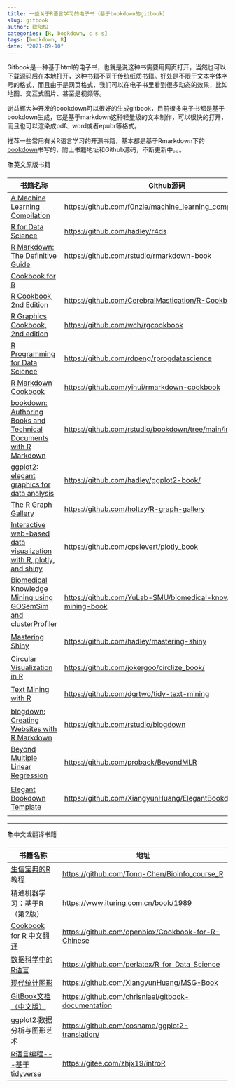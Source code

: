 ```yaml
---
title: 一些关于R语言学习的电子书（基于bookdown的gitbook）
slug: gitbook
author: 欧阳松
categories: [R, bookdown, c s s]
tags: [bookdown, R]
date: "2021-09-10"
---
```


Gitbook是一种基于html的电子书，也就是说这种书需要用网页打开，当然也可以下载源码后在本地打开，这种书籍不同于传统纸质书籍。好处是不限于文本字体字号的格式，而且由于是网页格式，我们可以在电子书里看到很多动态的效果，比如地图、交互式图片、甚至是视频等。

谢益辉大神开发的bookdown可以很好的生成gitbook，目前很多电子书都是基于bookdown生成，它是基于markdown这种轻量级的文本制作，可以很快的打开，而且也可以渲染成pdf、word或者epubr等格式。

推荐一些常用有关R语言学习的开源书籍，基本都是基于Rmarkdown下的[bookdown](https://bookdown.org/)书写的，附上书籍地址和Github源码，不断更新中。。。

📚英文原版书籍

| 书籍名称                                                                                                                  | Github源码                                                      | 介绍                           |
|---------------------------------------------------------------------------------------------------------------------------|-----------------------------------------------------------------|--------------------------------|
| [A Machine Learning Compilation](https://f0nzie.github.io/machine_learning_compilation/)                                  | <https://github.com/f0nzie/machine_learning_compilation>        | 机器学习                       |
| [R for Data Science](https://r4ds.had.co.nz/)                                                                             | <https://github.com/hadley/r4ds>                                | 数据科学                       |
| [R Markdown: The Definitive Guide](https://bookdown.org/yihui/rmarkdown/)                                                 | <https://github.com/rstudio/rmarkdown-book>                     |                                |
| [Cookbook for R](http://www.cookbook-r.com/)                                                                              |                                                                 |                                |
| [R Cookbook, 2nd Edition](https://rc2e.com/)                                                                              | <https://github.com/CerebralMastication/R-Cookbook>             |                                |
| [R Graphics Cookbook, 2nd edition](https://r-graphics.org/)                                                               | <https://github.com/wch/rgcookbook>                             | R数据可视化图册                |
| [R Programming for Data Science](https://bookdown.org/rdpeng/rprogdatascience/)                                           | <https://github.com/rdpeng/rprogdatascience>                    | R语言数据科学                  |
| [R Markdown Cookbook](https://bookdown.org/yihui/rmarkdown-cookbook/)                                                     | <https://github.com/yihui/rmarkdown-cookbook>                   |                                |
| [bookdown: Authoring Books and Technical Documents with R Markdown](https://bookdown.org/yihui/bookdown/)                 | <https://github.com/rstudio/bookdown/tree/main/inst/examples>   | 写书的bookdown                 |
| [ggplot2: elegant graphics for data analysis](https://ggplot2-book.org/)                                                  | <https://github.com/hadley/ggplot2-book/>                       | 不需要解释的好东西             |
| [The R Graph Gallery](https://www.r-graph-gallery.com/)                                                                   | <https://github.com/holtzy/R-graph-gallery>                     | R绘图图库                      |
| [Interactive web-based data visualization with R, plotly, and shiny](https://plotly-r.com/)                               | <https://github.com/cpsievert/plotly_book>                      | 基于R语言的交互式数据可视化    |
| [Biomedical Knowledge Mining using GOSemSim and clusterProfiler](https://yulab-smu.top/biomedical-knowledge-mining-book/) | <https://github.com/YuLab-SMU/biomedical-knowledge-mining-book> | Y叔的大作，包含clusterprofiler |
| [Mastering Shiny](https://mastering-shiny.org/index.html)                                                                 | <https://github.com/hadley/mastering-shiny>                     | 掌握shiny，交互式可视化        |
| [Circular Visualization in R](https://jokergoo.github.io/circlize_book/book/)                                             | <https://github.com/jokergoo/circlize_book/>                    | R语言圈图可视化                |
| [Text Mining with R](https://www.tidytextmining.com/)                                                                     | <https://github.com/dgrtwo/tidy-text-mining>                    | R语言文本挖掘                  |
| [blogdown: Creating Websites with R Markdown](https://bookdown.org/yihui/blogdown/)                                       | <https://github.com/rstudio/blogdown>                           | 写博客的blogdown               |
| [Beyond Multiple Linear Regression](https://bookdown.org/roback/bookdown-BeyondMLR/)                                      | <https://github.com/proback/BeyondMLR>                          | 多元线性回归                   |
| [Elegant Bookdown Template](https://xiangyunhuang.github.io/ElegantBookdown/)                                             | <https://github.com/XiangyunHuang/ElegantBookdown>              | 优雅的 Bookdown 书籍模版       |

------------------------------------------------------------------------

📚中文或翻译书籍

| 书籍名称                                                                               | 地址                                                  |
|----------------------------------------------------------------------------------------|-------------------------------------------------------|
| [生信宝典的R教程](http://ehbio.com/Bioinfo_R_course/index.html)                        | <https://github.com/Tong-Chen/Bioinfo_course_R>       |
| 精通机器学习：基于R（第2版）                                                           | <https://www.ituring.com.cn/book/1989>                |
| [Cookbook for R 中文翻译](https://openbiox.github.io/Cookbook-for-R-Chinese/)          | <https://github.com/openbiox/Cookbook-for-R-Chinese>  |
| [数据科学中的R语言](https://bookdown.org/wangminjie/R4DS/)                             | <https://github.com/perlatex/R_for_Data_Science>      |
| [现代统计图形](%5Bbookdown.org/xiangyun/msg%5D(https://bookdown.org/xiangyun/msg))     | <https://github.com/XiangyunHuang/MSG-Book>           |
| [GitBook文档（中文版）](https://chrisniael.gitbooks.io/gitbook-documentation/content/) | <https://github.com/chrisniael/gitbook-documentation> |
| ggplot2:数据分析与图形艺术                                                             | <https://github.com/cosname/ggplot2-translation/>     |
| [R语言编程---基于tidyverse](https://zhuanlan.zhihu.com/p/198185888)                    | <https://gitee.com/zhjx19/introR>                     |

